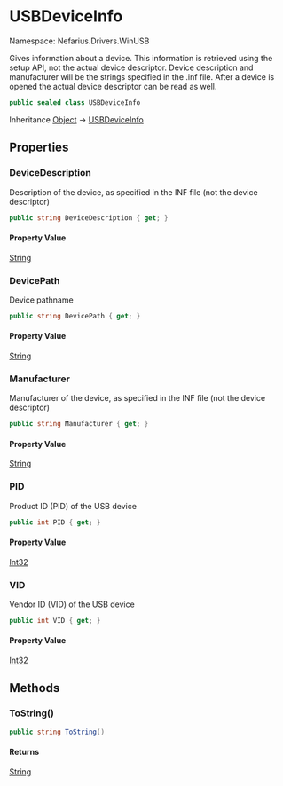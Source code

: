 # USBDeviceInfo

Namespace: Nefarius.Drivers.WinUSB

Gives information about a device. This information is retrieved using the setup API, not the
 actual device descriptor. Device description and manufacturer will be the strings specified
 in the .inf file. After a device is opened the actual device descriptor can be read as well.

```csharp
public sealed class USBDeviceInfo
```

Inheritance [Object](https://docs.microsoft.com/en-us/dotnet/api/system.object) → [USBDeviceInfo](./nefarius.drivers.winusb.usbdeviceinfo.md)

## Properties

### <a id="properties-devicedescription"/>**DeviceDescription**

Description of the device, as specified in the INF file (not the device descriptor)

```csharp
public string DeviceDescription { get; }
```

#### Property Value

[String](https://docs.microsoft.com/en-us/dotnet/api/system.string)<br>

### <a id="properties-devicepath"/>**DevicePath**

Device pathname

```csharp
public string DevicePath { get; }
```

#### Property Value

[String](https://docs.microsoft.com/en-us/dotnet/api/system.string)<br>

### <a id="properties-manufacturer"/>**Manufacturer**

Manufacturer of the device, as specified in the INF file (not the device descriptor)

```csharp
public string Manufacturer { get; }
```

#### Property Value

[String](https://docs.microsoft.com/en-us/dotnet/api/system.string)<br>

### <a id="properties-pid"/>**PID**

Product ID (PID) of the USB device

```csharp
public int PID { get; }
```

#### Property Value

[Int32](https://docs.microsoft.com/en-us/dotnet/api/system.int32)<br>

### <a id="properties-vid"/>**VID**

Vendor ID (VID) of the USB device

```csharp
public int VID { get; }
```

#### Property Value

[Int32](https://docs.microsoft.com/en-us/dotnet/api/system.int32)<br>

## Methods

### <a id="methods-tostring"/>**ToString()**

```csharp
public string ToString()
```

#### Returns

[String](https://docs.microsoft.com/en-us/dotnet/api/system.string)
